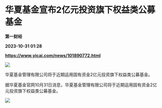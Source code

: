 # 华夏基金宣布2亿元投资旗下权益类公募基金
**第一财经**

**2023-10-31 01:28**

**https://www.yicai.com/news/101890772.html**

![](https://imgcdn.yicai.com/uppics/slides/2023/10/1e815996b39659358caf6ea4269d792a.jpg)

华夏基金管理有限公司将于近期运用固有资金2亿元投资旗下权益类公募基金。

据华夏基金官网10月31日消息，华夏基金管理有限公司将于近期运用固有资金2亿元投资旗下权益类公募基金。

![](https://imgcdn.yicai.com/uppics/images/2023/10/2a30ed3c38385bf6b73b649ed03027a3.jpg)